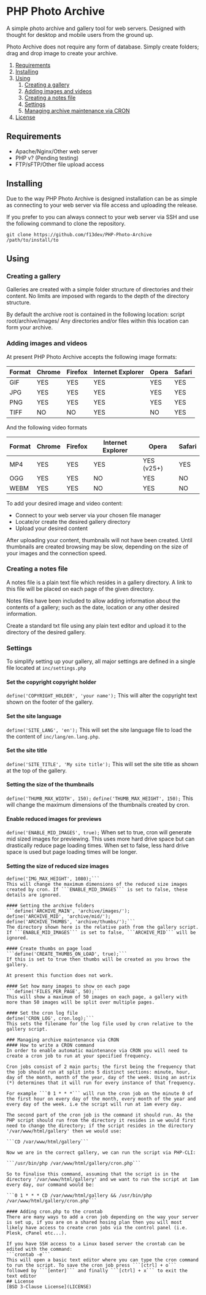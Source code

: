 # PHP Photo Archive
A simple photo archive and gallery tool for web servers. Designed with thought for desktop and mobile users from the ground up.

Photo Archive does not require any form of database. Simply create folders; drag and drop image to create your archive.

1. [Requirements](#requirements)
1. [Installing](#installing)
1. [Using](#using)
    1. [Creating a gallery](#creating-a-gallery)
    1. [Adding images and videos](#adding-images-and-videos)
    1. [Creating a notes file](#creating-a-notes-file)
    1. [Settings](#settings)
    1. [Managing archive maintenance via CRON](#managing-archive-maintenance-via-cron)
1. [License](#license)

## Requirements
* Apache/Nginx/Other web server
* PHP v? (Pending testing)
* FTP/sFTP/Other file upload access

## Installing
Due to the way PHP Photo Archive is designed installation can be as simple as connecting to your web server via file access and uploading the release.

If you prefer to you can always connect to your web server via SSH and use the following command to clone the repository.

```git clone https://github.com/f13dev/PHP-Photo-Archive /path/to/install/to```

## Using

### Creating a gallery
Galleries are created with a simple folder structure of directories and their content. No limits are imposed with regards to the depth of the directory structure.

By default the archive root is contained in the following location:
    script root/archive/images/
Any directories and/or files within this location can form your archive.

### Adding images and videos
At present PHP Photo Archive accepts the following image formats:

Format | Chrome | Firefox | Internet Explorer | Opera | Safari
-------|--------|---------|-------------------|-------|-------
GIF  | YES | YES | YES | YES | YES
JPG | YES | YES | YES | YES | YES
PNG | YES | YES | YES | YES | YES
TIFF | NO | NO | YES | NO | YES

And the following video formats

Format | Chrome | Firefox | Internet Explorer | Opera | Safari
-------|--------|---------|-------------------|-------|-------
MP4 | YES | YES | YES | YES (v25+) | YES
OGG | YES | YES | NO | YES | NO
WEBM | YES | YES | NO | YES | NO

To add your desired image and video content:
* Connect to your web server via your chosen file manager
* Locate/or create the desired gallery directory
* Upload your desired content

After uploading your content, thumbnails will not have been created. Until thumbnails are created browsing may be slow, depending on the size of your images and the connection speed.

### Creating a notes file
A notes file is a plain text file which resides in a gallery directory. A link to this file will be placed on each page of the given directory.

Notes files have been included to allow adding information about the contents of a gallery; such as the date, location or any other desired information.

Create a standard txt file using any plain text editor and upload it to the directory of the desired gallery.

### Settings
To simplify setting up your gallery, all major settings are defined in a single file located at ```inc/settings.php```

#### Set the copyright copyright holder
```define('COPYRIGHT_HOLDER', 'your name');```
This will alter the copyright text shown on the footer of the gallery.

#### Set the site language
```define('SITE_LANG', 'en');```
This will set the site language file to load the the content of ```inc/lang/en.lang.php```.

#### Set the site title
```define('SITE_TITLE', 'My site title');```
This will set the site title as shown at the top of the gallery.

#### Setting the size of the thumbnails
```define('THUMB_MAX_WIDTH', 150);```
```define('THUMB_MAX_HEIGHT', 150);```
This will change the maximum dimensions of the thumbnails created by cron.

#### Enable reduced images for previews
```define('ENABLE_MID_IMAGES', true);```
When set to true, cron will generate mid sized images for previewing. This uses more hard drive space but can drastically reduce page loading times. When set to false, less hard drive space is used but page loading times will be longer.

#### Setting the size of reduced size images
```define('IMG_MAX_WIDTH', 1920);
define('IMG_MAX_HEIGHT', 1080);```
This will change the maximum dimensions of the reduced size images created by cron. If ```ENABLE_MID_IMAGES``` is set to false, these details are ignored.

#### Setting the archive folders
```define('ARCHIVE_MAIN', 'archive/images/');
define('ARCHIVE_MID', 'archive/mid/');
define('ARCHIVE_THUMBS', 'archive/thumbs/');```
The directory shown here is the relative path from the gallery script. If ```ENABLE_MID_IMAGES``` is set to false, ```ARCHIVE_MID``` will be ignored.

#### Create thumbs on page load
```define('CREATE_THUMBS_ON_LOAD', true);```
If this is set to true then thumbs will be created as you brows the gallery.

At present this function does not work.

#### Set how many images to show on each page
```define('FILES_PER_PAGE', 50);```
This will show a maximum of 50 images on each page, a gallery with more than 50 images will be split over multiple pages.

#### Set the cron log file
define('CRON_LOG', cron.log);```
This sets the filename for the log file used by cron relative to the gallery script.

### Managing archive maintenance via CRON
#### How to write a CRON command
In order to enable automatic maintenance via CRON you will need to create a cron job to run at your specified frequency.

Cron jobs consist of 2 main parts; the first being the frequency that the job should run at split into 5 distinct sections: minute, hour, day of the month, month of the year, day of the week. Using an astrix (*) determines that it will run for every instance of that frequency.

For example ```0 1 * * *``` will run the cron job on the minute 0 of the first hour on every day of the month, every month of the year and every day of the week. i.e the script will run at 1am every day.

The second part of the cron job is the command it should run. As the PHP script should run from the directory it resides in we would first need to change the directory; if the script resides in the directory '/var/www/html/gallery' then we would use:

```CD /var/www/html/gallery```

Now we are in the correct gallery, we can run the script via PHP-CLI:

```/usr/bin/php /var/www/html/gallery/cron.php```

So to finalise this command, assuming that the script is in the directory '/var/www/html/gallery' and we want to run the script at 1am every day, our command would be:

```0 1 * * * CD /var/www/html/gallery && /usr/bin/php /var/www/html/gallery/cron.php```

#### Adding cron.php to the crontab
There are many ways to add a cron job depending on the way your server is set up, if you are on a shared hosing plan then you will most likely have access to create cron jobs via the control panel (i.e. Plesk, cPanel etc...).

If you have SSH access to a Linux based server the crontab can be edited with the command:
```crontab -e```
This will open a basic text editor where you can type the cron command to run the script. To save the cron job press ```[ctrl] + o``` followed by ```[enter]``` and finally ```[ctrl] + x``` to exit the text editor
## License
[BSD 3-Clause License](LICENSE)
